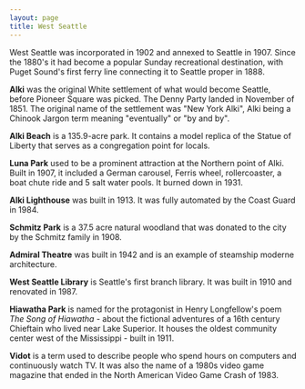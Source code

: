 ```yaml
---
layout: page
title: West Seattle
---
```


West Seattle was incorporated in 1902 and annexed to Seattle in 1907. Since the 1880's it had become a popular Sunday recreational destination, with Puget Sound's first ferry line connecting it to Seattle proper in 1888.

**Alki** was the original White settlement of what would become Seattle, before Pioneer Square was picked. The Denny Party landed in November of 1851. The original name of the settlement was "New York Alki", Alki being a Chinook Jargon term meaning "eventually" or "by and by".

**Alki Beach** is a 135.9-acre park. It contains a model replica of the Statue of Liberty that serves as a congregation point for locals.

**Luna Park** used to be a prominent attraction at the Northern point of Alki. Built in 1907, it included a German carousel, Ferris wheel, rollercoaster, a boat chute ride and 5 salt water pools. It burned down in 1931.

**Alki Lighthouse** was built in 1913. It was fully automated by the Coast Guard in 1984.

**Schmitz Park** is a 37.5 acre natural woodland that was donated to the city by the Schmitz family in 1908.

**Admiral Theatre** was built in 1942 and is an example of steamship moderne architecture.

**West Seattle Library** is Seattle's first branch library. It was built in 1910 and renovated in 1987.

**Hiawatha Park** is named for the protagonist in Henry Longfellow's poem _The Song of Hiawatha_ - about the fictional adventures of a 16th century Chieftain who lived near Lake Superior. It houses the oldest community center west of the Mississippi - built in 1911.

**Vidot** is a term used to describe people who spend hours on computers and continuously watch TV. It was also the name of a 1980s video game magazine that ended in the North American Video Game Crash of 1983.
